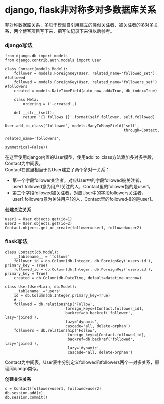# django, flask非对称多对多数据库关系  
  
非对称数据库关系，多见于模型自引用建立的类似关注者、被关注者的多对多关系，两个博客项目写下来，把写法记录下来供以后参考。 
   
### django写法  
```
from django.db import models
from django.contrib.auth.models import User

class Contact(models.Model):
    follower = models.ForeignKey(User, related_name='followed_set')   #followed
    followed = models.ForeignKey(User, related_name='followers_set')  #followers
    created = models.DateTimeField(auto_now_add=True, db_index=True)

    class Meta: 
        ordering = ('-created',)

    def __str__(self): 
        return '{} follows {}'.format(self.follower, self.followed) 

User.add_to_class('followed', models.ManyToManyField('self', 
                                                     through=Contact, 
                                                     related_name='followers', 
                                                     symmetrical=False))
```
在这里使用django内置的User模型，使用add_to_class方法添加多对多字段，Contact为中间表。  
Contact在这里相当于对User建立了两个多对一关系：  
- 第一个字段follower关注者，对应User中的字段followed被关注者，user1.followed意为用户1关注的人，Contact里的follower指的是user1。  
- 第二个字段followed被关注者，对应User中的字段followers关注者，user1.followers意为关注用户1的人，Contact里的followed指的是user1。  

**创建关注关系**  
```
user1 = User.objects.get(id=1) 
user2 = User.objects.get(id=2) 
Contact.objects.get_or_create(follower=user1, followed=user2)
```
### flask写法  
```
class Contact(db.Model):
	__tablename__ = 'follows'
	follower_id = db.Column(db.Integer, db.ForeignKey('users.id'), primary_key = True)
	followed_id = db.Column(db.Integer, db.ForeignKey('users.id'), primary_key = True)
	created = db.Column(db.DateTime, default=datetime.utcnow)

class User(UserMixin, db.Model):
	__tablename__='users'
	id = db.Column(db.Integer,primary_key=True)
    # ...
	followed = db.relationship('Follow',
		                   foreign_keys=[Contact.follower_id],
		                   backref=db.backref('follower', lazy='joined'),
		                   lazy='dynamic',
		                   cascade='all, delete-orphan')
	followers = db.relationship('Follow',
		                    foreign_keys=[Contact.followed_id],
		                    backref=db.backref('followed', lazy='joined'),
		                    lazy='dynamic',
		                    cascade='all, delete-orphan')
```
Contact为中间表，User表中分别定义followed和followers两个一对多关系，原理同django类似。 
  
**创建关注关系**  
```
c = Contact(follower=user1, followed=user2)
db.session.add(c)
db.session.commit()
```
